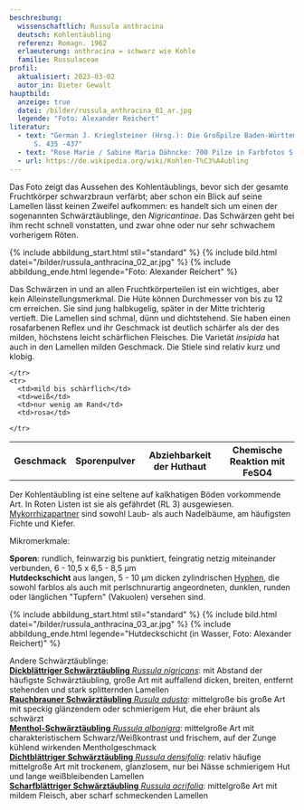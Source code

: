 ```yaml
---
beschreibung:
  wissenschaftlich: Russula anthracina
  deutsch: Kohlentäubling
  referenz: Romagn. 1962
  erlaeuterung: anthracina = schwarz wie Kohle
  familie: Russulaceae
profil:
  aktualisiert: 2023-03-02
  autor_in: Dieter Gewalt
hauptbild:
  anzeige: true
  datei: /bilder/russula_anthracina_01_ar.jpg
  legende: "Foto: Alexander Reichert"
literatur:
  - text: "German J. Krieglsteiner (Hrsg.): Die Großpilze Baden-Württembergs Band 2
      S. 435 -437"
  - text: "Rose Marie / Sabine Maria Dähncke: 700 Pilze in Farbfotos S. 475"
  - url: https://de.wikipedia.org/wiki/Kohlen-T%C3%A4ubling
---
```

Das Foto zeigt das Aussehen des Kohlentäublings, bevor sich der gesamte Fruchtkörper schwarzbraun verfärbt; aber schon ein Blick auf seine Lamellen lässt keinen Zweifel aufkommen: es handelt sich um einen der sogenannten Schwärztäublinge, den *Nigricantinae*. Das Schwärzen geht bei ihm recht schnell vonstatten, und zwar ohne oder nur sehr schwachem vorherigem Röten.

{% include abbildung_start.html stil="standard" %}
{% include bild.html datei="/bilder/russula_anthracina_02_ar.jpg" %}
{% include abbildung_ende.html legende="Foto: Alexander Reichert" %}

Das Schwärzen in und an allen Fruchtkörperteilen ist ein wichtiges, aber kein Alleinstellungsmerkmal. Die Hüte können Durchmesser von bis zu 12 cm erreichen. Sie sind jung halbkugelig, später in der Mitte trichterig vertieft. Die Lamellen sind schmal, dünn und dichtstehend. Sie haben einen rosafarbenen Reflex und ihr Geschmack ist deutlich schärfer als der des milden, höchstens leicht schärflichen Fleisches. Die Varietät *insipida* hat auch in den Lamellen milden Geschmack. Die Stiele sind relativ kurz und klobig.

<div class="table-responsive">
  <table class="table taeubling">
    <tr>
      <th rowspan="2">Geschmack</th>
      <th rowspan="2">Sporenpulver</th>
      <th rowspan="2">Abziehbarkeit der Huthaut</th>
      <th colspan="3" class="text-center">Chemische Reaktion mit FeSO4</th>
    </tr>
    <tr>
      
      
    </tr>
    <tr>
      <td>mild bis schärflich</td>
      <td>weiß</td>
      <td>nur wenig am Rand</td>
      <td>rosa</td>
       
    </tr>
  </table>
</div>

Der Kohlentäubling ist eine seltene auf kalkhatigen Böden vorkommende Art. In Roten Listen ist sie als gefährdet (RL 3) ausgewiesen. [Mykorrhizapartner](Mykorrhiza "Glossar") sind  sowohl Laub- als auch Nadelbäume, am häufigsten Fichte und Kiefer.

Mikromerkmale: 

**Sporen**: rundlich, feinwarzig bis punktiert, feingratig netzig miteinander verbunden, 6 - 10,5 x 6,5 - 8,5 µm  
**Hutdeckschicht** aus langen, 5 - 10 µm dicken zylindrischen [Hyphen](Hyphen "Glossar"), die sowohl farblos als auch mit perlschnurartig angeordneten, dunklen, runden oder länglichen "Tupfern" (Vakuolen) versehen sind.

{% include abbildung_start.html stil="standard" %}
{% include bild.html datei="/bilder/russula_anthracina_03_ar.jpg" %}
{% include abbildung_ende.html legende="Hutdeckschicht (in Wasser, Foto: Alexander Reichert)" %}

Andere Schwärztäublinge:\
[**Dickblättriger Schwärztäubling** *Russula nigricans*](/pilze/russula-nigricans-dickblättriger-schwärztäubling): mit Abstand der häufigste Schwärztäubling, große Art mit auffallend dicken, breiten, entfernt stehenden und stark splitternden Lamellen\
[**Rauchbrauner Schwärztäubling** *Rusula adusta*](/pilze/russula-adusta-rauchbrauner-täubling): mittelgroße bis große Art mit speckig glänzendem oder schmierigem Hut, die eher bräunt als schwärzt\
[**Menthol-Schwärztäubling** *Russula albonigra*](/pilze/russula-albonigra-menthol-schwärztäubling): mittelgroße Art mit charakteristischem Schwarz/Weißkontrast und frischem, auf der Zunge kühlend wirkenden Mentholgeschmack\
[**Dichtblättriger Schwärztäubling** *Russula densifolia*](/pilze/russula-densifolia-dichtblättriger-schwärztäubling): relativ häufige mittelgroße Art mit trockenem, glanzlosem, nur bei Nässe schmierigem Hut und lange weißbleibenden Lamellen\
[**Scharfblättriger Schwärztäubling** *Russula acrifolia*](/pilze/russula-acrifolia-scharfblättriger-schwärztäubling): mittelgroße Art mit mildem Fleisch, aber scharf schmeckenden Lamellen